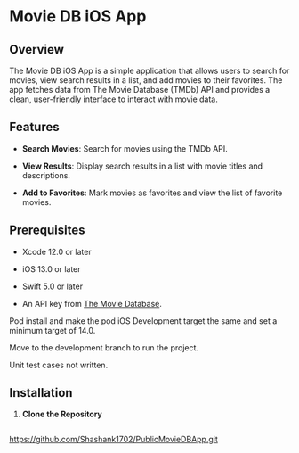 # Movie DB iOS App
 
## Overview
 
The Movie DB iOS App is a simple application that allows users to search for movies, view search results in a list, and add movies to their favorites. The app fetches data from The Movie Database (TMDb) API and provides a clean, user-friendly interface to interact with movie data.
 
## Features
 
- **Search Movies**: Search for movies using the TMDb API.

- **View Results**: Display search results in a list with movie titles and descriptions.

- **Add to Favorites**: Mark movies as favorites and view the list of favorite movies.
 
## Prerequisites
 
- Xcode 12.0 or later

- iOS 13.0 or later

- Swift 5.0 or later

- An API key from [The Movie Database](https://www.themoviedb.org/).

Pod install 
and make the pod iOS Development target the same and set a minimum target of 14.0.

Move to the development branch to run the project.

Unit test cases not written.
 
## Installation
 
1. **Clone the Repository**
 
   ```bash
   
https://github.com/Shashank1702/PublicMovieDBApp.git
